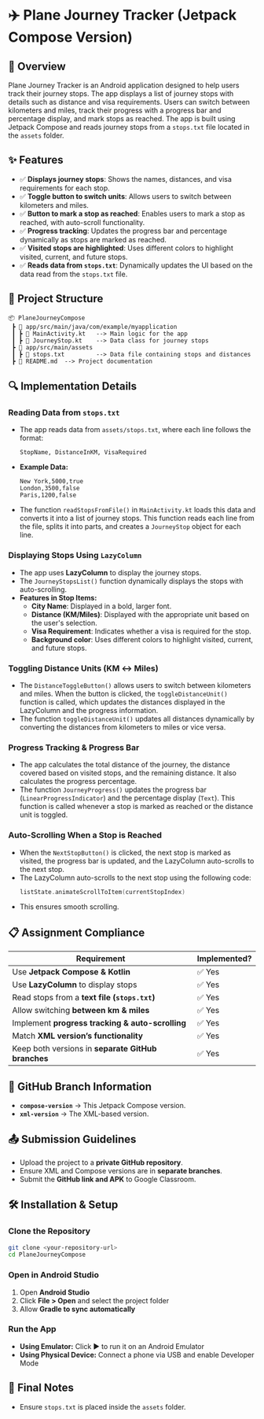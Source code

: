 # ✈️ Plane Journey Tracker (Jetpack Compose Version)

## 📖 Overview
Plane Journey Tracker is an Android application designed to help users track their journey stops. The app displays a list of journey stops with details such as distance and visa requirements. Users can switch between kilometers and miles, track their progress with a progress bar and percentage display, and mark stops as reached. The app is built using Jetpack Compose and reads journey stops from a `stops.txt` file located in the `assets` folder.

## ✨ Features
- ✅ **Displays journey stops**: Shows the names, distances, and visa requirements for each stop.
- ✅ **Toggle button to switch units**: Allows users to switch between kilometers and miles.
- ✅ **Button to mark a stop as reached**: Enables users to mark a stop as reached, with auto-scroll functionality.
- ✅ **Progress tracking**: Updates the progress bar and percentage dynamically as stops are marked as reached.
- ✅ **Visited stops are highlighted**: Uses different colors to highlight visited, current, and future stops.
- ✅ **Reads data from `stops.txt`**: Dynamically updates the UI based on the data read from the `stops.txt` file.

## 📂 Project Structure
```plaintext
📦 PlaneJourneyCompose
 ┣ 📂 app/src/main/java/com/example/myapplication
 ┃ ┣ 📜 MainActivity.kt   --> Main logic for the app
 ┃ ┣ 📜 JourneyStop.kt    --> Data class for journey stops
 ┣ 📂 app/src/main/assets
 ┃ ┣ 📜 stops.txt         --> Data file containing stops and distances
 ┣ 📜 README.md  --> Project documentation
```

## 🔍 Implementation Details

### Reading Data from `stops.txt`
- The app reads data from `assets/stops.txt`, where each line follows the format:
  ```plaintext
  StopName, DistanceInKM, VisaRequired
  ```
- **Example Data:**
  ```plaintext
  New York,5000,true
  London,3500,false
  Paris,1200,false
  ```
- The function `readStopsFromFile()` in `MainActivity.kt` loads this data and converts it into a list of journey stops. This function reads each line from the file, splits it into parts, and creates a `JourneyStop` object for each line.

### Displaying Stops Using `LazyColumn`
- The app uses **LazyColumn** to display the journey stops.
- The `JourneyStopsList()` function dynamically displays the stops with auto-scrolling.
- **Features in Stop Items:**
  - **City Name**: Displayed in a bold, larger font.
  - **Distance (KM/Miles)**: Displayed with the appropriate unit based on the user's selection.
  - **Visa Requirement**: Indicates whether a visa is required for the stop.
  - **Background color**: Uses different colors to highlight visited, current, and future stops.

### Toggling Distance Units (KM ↔ Miles)
- The `DistanceToggleButton()` allows users to switch between kilometers and miles. When the button is clicked, the `toggleDistanceUnit()` function is called, which updates the distances displayed in the LazyColumn and the progress information.
- The function `toggleDistanceUnit()` updates all distances dynamically by converting the distances from kilometers to miles or vice versa.

### Progress Tracking & Progress Bar
- The app calculates the total distance of the journey, the distance covered based on visited stops, and the remaining distance. It also calculates the progress percentage.
- The function `JourneyProgress()` updates the progress bar (`LinearProgressIndicator`) and the percentage display (`Text`). This function is called whenever a stop is marked as reached or the distance unit is toggled.

### Auto-Scrolling When a Stop is Reached
- When the `NextStopButton()` is clicked, the next stop is marked as visited, the progress bar is updated, and the LazyColumn auto-scrolls to the next stop.
- The LazyColumn auto-scrolls to the next stop using the following code:
  ```kotlin
  listState.animateScrollToItem(currentStopIndex)
  ```
- This ensures smooth scrolling.

## 📋 Assignment Compliance
| **Requirement** | **Implemented?** |
|----------------|----------------|
| Use **Jetpack Compose & Kotlin** | ✅ Yes |
| Use **LazyColumn** to display stops | ✅ Yes |
| Read stops from a **text file (`stops.txt`)** | ✅ Yes |
| Allow switching **between km & miles** | ✅ Yes |
| Implement **progress tracking & auto-scrolling** | ✅ Yes |
| Match **XML version’s functionality** | ✅ Yes |
| Keep both versions in **separate GitHub branches** | ✅ Yes |

## 🌿 GitHub Branch Information
- **`compose-version`** → This Jetpack Compose version.
- **`xml-version`** → The XML-based version.

## 📤 Submission Guidelines
- Upload the project to a **private GitHub repository**.
- Ensure XML and Compose versions are in **separate branches**.
- Submit the **GitHub link and APK** to Google Classroom.

## 🛠️ Installation & Setup

### Clone the Repository
```sh
git clone <your-repository-url>
cd PlaneJourneyCompose
```

### Open in Android Studio
1. Open **Android Studio**
2. Click **File > Open** and select the project folder
3. Allow **Gradle to sync automatically**

### Run the App
- **Using Emulator:** Click ▶️ to run it on an Android Emulator
- **Using Physical Device:** Connect a phone via USB and enable Developer Mode

## 📝 Final Notes
- Ensure `stops.txt` is placed inside the `assets` folder.
